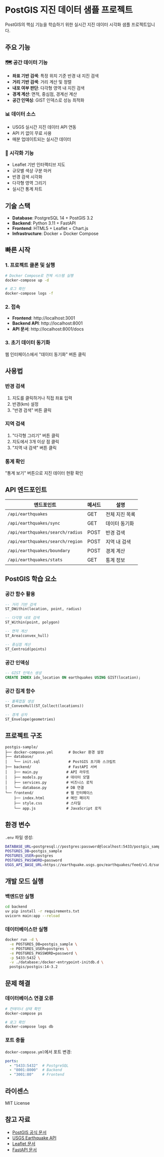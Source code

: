 # PostGIS 지진 데이터 샘플 프로젝트

PostGIS의 핵심 기능을 학습하기 위한 실시간 지진 데이터 시각화 샘플 프로젝트입니다.

## 주요 기능

### 🗺️ 공간 데이터 기능
- **좌표 기반 검색**: 특정 위치 기준 반경 내 지진 검색
- **거리 기반 검색**: 거리 계산 및 정렬
- **내포 여부 판단**: 다각형 영역 내 지진 검색
- **경계 계산**: 면적, 중심점, 경계선 계산
- **공간 인덱싱**: GIST 인덱스로 성능 최적화

### 📊 데이터 소스
- USGS 실시간 지진 데이터 API 연동
- API 키 없이 무료 사용
- 매분 업데이트되는 실시간 데이터

### 🎯 시각화 기능
- Leaflet 기반 인터랙티브 지도
- 규모별 색상 구분 마커
- 반경 검색 시각화
- 다각형 영역 그리기
- 실시간 통계 차트

## 기술 스택

- **Database**: PostgreSQL 14 + PostGIS 3.2
- **Backend**: Python 3.11 + FastAPI
- **Frontend**: HTML5 + Leaflet + Chart.js
- **Infrastructure**: Docker + Docker Compose

## 빠른 시작

### 1. 프로젝트 클론 및 실행
```bash
# Docker Compose로 전체 시스템 실행
docker-compose up -d

# 로그 확인
docker-compose logs -f
```

### 2. 접속
- **Frontend**: http://localhost:3001
- **Backend API**: http://localhost:8001
- **API 문서**: http://localhost:8001/docs

### 3. 초기 데이터 동기화
웹 인터페이스에서 "데이터 동기화" 버튼 클릭

## 사용법

### 반경 검색
1. 지도를 클릭하거나 직접 좌표 입력
2. 반경(km) 설정
3. "반경 검색" 버튼 클릭

### 지역 검색
1. "다각형 그리기" 버튼 클릭
2. 지도에서 3개 이상 점 클릭
3. "지역 내 검색" 버튼 클릭

### 통계 확인
"통계 보기" 버튼으로 지진 데이터 현황 확인

## API 엔드포인트

| 엔드포인트 | 메서드 | 설명 |
|-----------|--------|------|
| `/api/earthquakes` | GET | 전체 지진 목록 |
| `/api/earthquakes/sync` | GET | 데이터 동기화 |
| `/api/earthquakes/search/radius` | POST | 반경 검색 |
| `/api/earthquakes/search/region` | POST | 지역 내 검색 |
| `/api/earthquakes/boundary` | POST | 경계 계산 |
| `/api/earthquakes/stats` | GET | 통계 정보 |

## PostGIS 학습 요소

### 공간 함수 활용
```sql
-- 거리 기반 검색
ST_DWithin(location, point, radius)

-- 다각형 내포 검색
ST_Within(point, polygon)

-- 면적 계산
ST_Area(convex_hull)

-- 중심점 계산
ST_Centroid(points)
```

### 공간 인덱싱
```sql
-- GIST 인덱스 생성
CREATE INDEX idx_location ON earthquakes USING GIST(location);
```

### 공간 집계 함수
```sql
-- 볼록껍질 생성
ST_ConvexHull(ST_Collect(locations))

-- 경계 상자
ST_Envelope(geometries)
```

## 프로젝트 구조

```
postgis-sample/
├── docker-compose.yml       # Docker 환경 설정
├── database/
│   └── init.sql             # PostGIS 초기화 스크립트
├── backend/                 # FastAPI 서버
│   ├── main.py             # API 라우트
│   ├── models.py           # 데이터 모델
│   ├── services.py         # 비즈니스 로직
│   └── database.py         # DB 연결
└── frontend/               # 웹 인터페이스
    ├── index.html          # 메인 페이지
    ├── style.css           # 스타일
    └── app.js              # JavaScript 로직
```

## 환경 변수

`.env` 파일 생성:
```bash
DATABASE_URL=postgresql://postgres:password@localhost:5433/postgis_sample
POSTGRES_DB=postgis_sample
POSTGRES_USER=postgres
POSTGRES_PASSWORD=password
USGS_API_BASE_URL=https://earthquake.usgs.gov/earthquakes/feed/v1.0/summary
```

## 개발 모드 실행

### 백엔드만 실행
```bash
cd backend
uv pip install -r requirements.txt
uvicorn main:app --reload
```

### 데이터베이스만 실행
```bash
docker run -d \
  -e POSTGRES_DB=postgis_sample \
  -e POSTGRES_USER=postgres \
  -e POSTGRES_PASSWORD=password \
  -p 5433:5432 \
  -v ./database:/docker-entrypoint-initdb.d \
  postgis/postgis:14-3.2
```

## 문제 해결

### 데이터베이스 연결 오류
```bash
# 컨테이너 상태 확인
docker-compose ps

# 로그 확인
docker-compose logs db
```

### 포트 충돌
`docker-compose.yml`에서 포트 변경:
```yaml
ports:
  - "5433:5432"  # PostgreSQL
  - "8001:8000"  # Backend
  - "3001:80"    # Frontend
```

## 라이센스

MIT License

## 참고 자료

- [PostGIS 공식 문서](https://postgis.net/docs/)
- [USGS Earthquake API](https://earthquake.usgs.gov/fdsnws/event/1/)
- [Leaflet 문서](https://leafletjs.com/reference.html)
- [FastAPI 문서](https://fastapi.tiangolo.com/) 